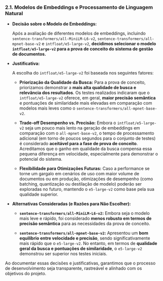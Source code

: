 ### 2.1. Modelos de Embeddings e Processamento de Linguagem Natural

- **Decisão sobre o Modelo de Embeddings:**

  Após a avaliação de diferentes modelos de embeddings, incluindo `sentence-transformers/all-MiniLM-L6-v2`, `sentence-transformers/all-mpnet-base-v2` e `intfloat/e5-large-v2`, **decidimos selecionar o modelo `intfloat/e5-large-v2` para a prova de conceito do sistema de gestão de documentos.**

- **Justificativa:**

  A escolha do `intfloat/e5-large-v2` foi baseada nos seguintes fatores:

  - **Priorização da Qualidade da Busca:** Para a prova de conceito, priorizamos demonstrar a **mais alta qualidade de busca e relevância dos resultados**. Os testes realizados indicaram que o `intfloat/e5-large-v2` oferece, em geral, **maior precisão semântica** e pontuações de similaridade mais elevadas em comparação com modelos mais leves como o `sentence-transformers/all-mpnet-base-v2`.

  - **Trade-off Desempenho vs. Precisão:** Embora o `intfloat/e5-large-v2` seja um pouco mais lento na geração de embeddings em comparação com o `all-mpnet-base-v2`, o tempo de processamento adicional (em torno de poucos segundos para o conjunto de testes) é considerado **aceitável para a fase de prova de conceito**. Acreditamos que o ganho em qualidade da busca compensa essa pequena diferença em velocidade, especialmente para demonstrar o potencial do sistema.

  - **Flexibilidade para Otimizações Futuras:** Caso a performance se torne um gargalo em cenários de uso com maior volume de documentos ou em produção, otimizações de desempenho (como batching, quantização ou destilação de modelo) poderão ser exploradas no futuro, mantendo o `e5-large-v2` como base pela sua qualidade superior.

- **Alternativas Consideradas (e Razões para Não Escolher):**

  - **`sentence-transformers/all-MiniLM-L6-v2`:** Embora seja o modelo mais leve e rápido, foi considerado **menos robusto em termos de precisão semântica** para as necessidades da prova de conceito.

  - **`sentence-transformers/all-mpnet-base-v2`:** Apresentou um **bom equilíbrio entre velocidade e precisão**, sendo significativamente mais rápido que o `e5-large-v2`. No entanto, em termos de **qualidade geral da busca e pontuações de similaridade**, o `e5-large-v2` demonstrou ser superior nos testes iniciais.

Ao documentar essas decisões e justificativas, garantimos que o processo de desenvolvimento seja transparente, rastreável e alinhado com os objetivos do projeto.
